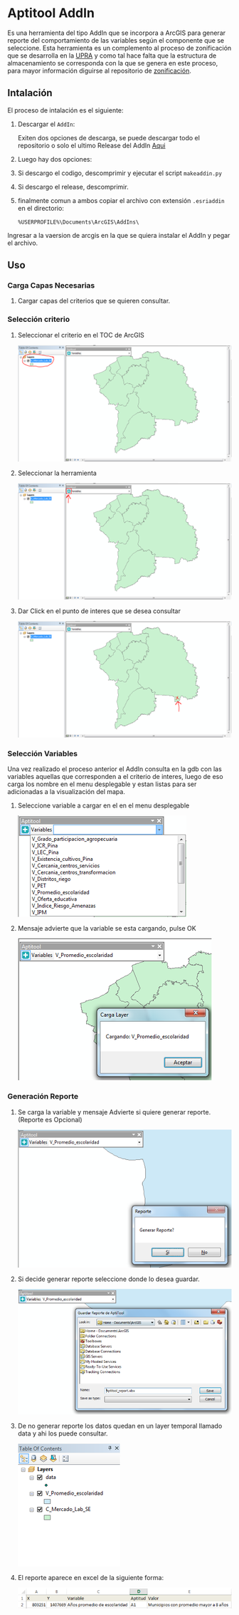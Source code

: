 # Aptitool AddIn

Es una herramienta del tipo AddIn que se incorpora a ArcGIS para generar reporte del comportamiento de las variables según el componente que se seleccione. Esta herramienta es un complemento al proceso de zonificación que se desarrolla en la [UPRA](http://www.upra.gov.co/) y como tal hace falta que la estructura de almacenamiento se corresponda con la que se genera en este proceso, para mayor información diguirse al repositorio de [zonificación](https://upraanalisis.github.io/zonificacion/). 


## Intalación

El proceso de intalación es el siguiente:

1. Descargar el `AddIn`:

    Exiten dos opciones de descarga, se puede descargar todo el repositorio o solo el ultimo Release del AddIn [Aqui](https://github.com/UpraAnalisis/AptiTool/releases/latest)

2. Luego hay dos opciones:

3. Si descargo el codigo, descomprimir y ejecutar el script `makeaddin.py`

4. Si descargo el release, descomprimir. 

5. finalmente comun a ambos copiar el archivo con extensión `.esriaddin` en el directorio:

    ```directorio Arcgis
    %USERPROFILE%\Documents\ArcGIS\AddIns\
    ``` 

Ingresar a la vaersion de arcgis en la que se quiera instalar el AddIn y pegar el archivo.

## Uso

### Carga Capas Necesarias

1. Cargar capas del criterios que se quieren consultar.

### Selección criterio

1. Seleccionar el criterio en el TOC de ArcGIS

    ![Select Criterio](img/selcriterio.PNG)

2. Seleccionar la herramienta

    ![Select Herramienta](/img/selherr.PNG)

3. Dar Click en el punto de interes que se desea consultar 

    ![Select Punto](/img/selpunto.PNG)

### Selección Variables

Una vez realizado el proceso anterior el AddIn consulta en la gdb con las variables aquellas que corresponden a el criterio de interes, luego de eso carga los nombre en el menu desplegable y estan listas para ser adicionadas a la visualización del mapa. 

1. Seleccione variable a cargar en el en el menu desplegable

    ![Select Variable](/img/seleccvar.png)

2. Mensaje advierte que la variable se esta cargando, pulse OK

    ![Cargar Variable](/img/carvar.PNG)

### Generación Reporte

1. Se carga la variable y mensaje Advierte si quiere generar reporte. (Reporte es Opcional)

    ![Generar Report](/img/genrep.PNG)

2. Si decide generar reporte seleccione donde lo desea guardar.

    ![Salvar Report](/img/savrep.PNG)

3. De no generar reporte los datos quedan en un layer temporal llamado data y ahi los puede consultar. 

    ![Capa Cargada](/img/capcar.PNG)
    
4. El reporte aparece en excel de la siguiente forma: 

    ![report](/img/rep.PNG)
